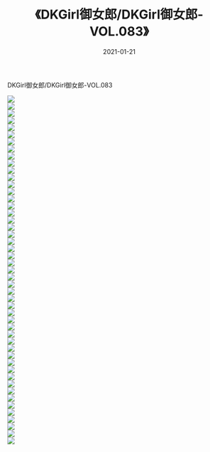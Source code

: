 ﻿---
layout: post
title:  《DKGirl御女郎/DKGirl御女郎-VOL.083》
date:   2021-01-21
img: http://img.660000.xyz/Sharelink/网络美图/2021/DKGirl御女郎/DKGirl御女郎-VOL.083/000.jpg
categories: [美女, 清纯, 唯美]
---

DKGirl御女郎/DKGirl御女郎-VOL.083

 ![](http://img.660000.xyz/Sharelink/网络美图/2021/DKGirl御女郎/DKGirl御女郎-VOL.083/001.jpg) <br>![](http://img.660000.xyz/Sharelink/网络美图/2021/DKGirl御女郎/DKGirl御女郎-VOL.083/002.jpg) <br>![](http://img.660000.xyz/Sharelink/网络美图/2021/DKGirl御女郎/DKGirl御女郎-VOL.083/003.jpg) <br>![](http://img.660000.xyz/Sharelink/网络美图/2021/DKGirl御女郎/DKGirl御女郎-VOL.083/004.jpg) <br>![](http://img.660000.xyz/Sharelink/网络美图/2021/DKGirl御女郎/DKGirl御女郎-VOL.083/005.jpg) <br>![](http://img.660000.xyz/Sharelink/网络美图/2021/DKGirl御女郎/DKGirl御女郎-VOL.083/006.jpg) <br>![](http://img.660000.xyz/Sharelink/网络美图/2021/DKGirl御女郎/DKGirl御女郎-VOL.083/007.jpg) <br>![](http://img.660000.xyz/Sharelink/网络美图/2021/DKGirl御女郎/DKGirl御女郎-VOL.083/008.jpg) <br>![](http://img.660000.xyz/Sharelink/网络美图/2021/DKGirl御女郎/DKGirl御女郎-VOL.083/009.jpg) <br>![](http://img.660000.xyz/Sharelink/网络美图/2021/DKGirl御女郎/DKGirl御女郎-VOL.083/010.jpg) <br>![](http://img.660000.xyz/Sharelink/网络美图/2021/DKGirl御女郎/DKGirl御女郎-VOL.083/011.jpg) <br>![](http://img.660000.xyz/Sharelink/网络美图/2021/DKGirl御女郎/DKGirl御女郎-VOL.083/012.jpg) <br>![](http://img.660000.xyz/Sharelink/网络美图/2021/DKGirl御女郎/DKGirl御女郎-VOL.083/013.jpg) <br>![](http://img.660000.xyz/Sharelink/网络美图/2021/DKGirl御女郎/DKGirl御女郎-VOL.083/014.jpg) <br>![](http://img.660000.xyz/Sharelink/网络美图/2021/DKGirl御女郎/DKGirl御女郎-VOL.083/015.jpg) <br>![](http://img.660000.xyz/Sharelink/网络美图/2021/DKGirl御女郎/DKGirl御女郎-VOL.083/016.jpg) <br>![](http://img.660000.xyz/Sharelink/网络美图/2021/DKGirl御女郎/DKGirl御女郎-VOL.083/017.jpg) <br>![](http://img.660000.xyz/Sharelink/网络美图/2021/DKGirl御女郎/DKGirl御女郎-VOL.083/018.jpg) <br>![](http://img.660000.xyz/Sharelink/网络美图/2021/DKGirl御女郎/DKGirl御女郎-VOL.083/019.jpg) <br>![](http://img.660000.xyz/Sharelink/网络美图/2021/DKGirl御女郎/DKGirl御女郎-VOL.083/020.jpg) <br>![](http://img.660000.xyz/Sharelink/网络美图/2021/DKGirl御女郎/DKGirl御女郎-VOL.083/021.jpg) <br>![](http://img.660000.xyz/Sharelink/网络美图/2021/DKGirl御女郎/DKGirl御女郎-VOL.083/022.jpg) <br>![](http://img.660000.xyz/Sharelink/网络美图/2021/DKGirl御女郎/DKGirl御女郎-VOL.083/023.jpg) <br>![](http://img.660000.xyz/Sharelink/网络美图/2021/DKGirl御女郎/DKGirl御女郎-VOL.083/024.jpg) <br>![](http://img.660000.xyz/Sharelink/网络美图/2021/DKGirl御女郎/DKGirl御女郎-VOL.083/025.jpg) <br>![](http://img.660000.xyz/Sharelink/网络美图/2021/DKGirl御女郎/DKGirl御女郎-VOL.083/026.jpg) <br>![](http://img.660000.xyz/Sharelink/网络美图/2021/DKGirl御女郎/DKGirl御女郎-VOL.083/027.jpg) <br>![](http://img.660000.xyz/Sharelink/网络美图/2021/DKGirl御女郎/DKGirl御女郎-VOL.083/028.jpg) <br>![](http://img.660000.xyz/Sharelink/网络美图/2021/DKGirl御女郎/DKGirl御女郎-VOL.083/029.jpg) <br>![](http://img.660000.xyz/Sharelink/网络美图/2021/DKGirl御女郎/DKGirl御女郎-VOL.083/030.jpg) <br>![](http://img.660000.xyz/Sharelink/网络美图/2021/DKGirl御女郎/DKGirl御女郎-VOL.083/031.jpg) <br>![](http://img.660000.xyz/Sharelink/网络美图/2021/DKGirl御女郎/DKGirl御女郎-VOL.083/032.jpg) <br>![](http://img.660000.xyz/Sharelink/网络美图/2021/DKGirl御女郎/DKGirl御女郎-VOL.083/033.jpg) <br>![](http://img.660000.xyz/Sharelink/网络美图/2021/DKGirl御女郎/DKGirl御女郎-VOL.083/034.jpg) <br>![](http://img.660000.xyz/Sharelink/网络美图/2021/DKGirl御女郎/DKGirl御女郎-VOL.083/035.jpg) <br>![](http://img.660000.xyz/Sharelink/网络美图/2021/DKGirl御女郎/DKGirl御女郎-VOL.083/036.jpg) <br>![](http://img.660000.xyz/Sharelink/网络美图/2021/DKGirl御女郎/DKGirl御女郎-VOL.083/037.jpg) <br>![](http://img.660000.xyz/Sharelink/网络美图/2021/DKGirl御女郎/DKGirl御女郎-VOL.083/038.jpg) <br>![](http://img.660000.xyz/Sharelink/网络美图/2021/DKGirl御女郎/DKGirl御女郎-VOL.083/039.jpg) <br>![](http://img.660000.xyz/Sharelink/网络美图/2021/DKGirl御女郎/DKGirl御女郎-VOL.083/040.jpg) <br>![](http://img.660000.xyz/Sharelink/网络美图/2021/DKGirl御女郎/DKGirl御女郎-VOL.083/041.jpg) <br>![](http://img.660000.xyz/Sharelink/网络美图/2021/DKGirl御女郎/DKGirl御女郎-VOL.083/042.jpg) <br>![](http://img.660000.xyz/Sharelink/网络美图/2021/DKGirl御女郎/DKGirl御女郎-VOL.083/043.jpg) <br>![](http://img.660000.xyz/Sharelink/网络美图/2021/DKGirl御女郎/DKGirl御女郎-VOL.083/044.jpg) <br>![](http://img.660000.xyz/Sharelink/网络美图/2021/DKGirl御女郎/DKGirl御女郎-VOL.083/045.jpg) <br>![](http://img.660000.xyz/Sharelink/网络美图/2021/DKGirl御女郎/DKGirl御女郎-VOL.083/046.jpg) <br>![](http://img.660000.xyz/Sharelink/网络美图/2021/DKGirl御女郎/DKGirl御女郎-VOL.083/047.jpg) <br>![](http://img.660000.xyz/Sharelink/网络美图/2021/DKGirl御女郎/DKGirl御女郎-VOL.083/048.jpg) <br>![](http://img.660000.xyz/Sharelink/网络美图/2021/DKGirl御女郎/DKGirl御女郎-VOL.083/049.jpg) <br>